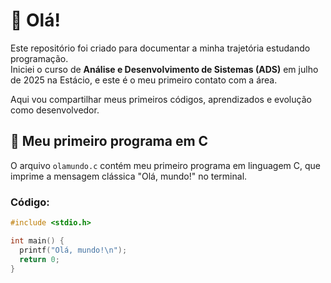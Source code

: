 # 👋 Olá!

Este repositório foi criado para documentar a minha trajetória estudando programação.  
Iniciei o curso de **Análise e Desenvolvimento de Sistemas (ADS)** em julho de 2025 na Estácio, e este é o meu primeiro contato com a área.

Aqui vou compartilhar meus primeiros códigos, aprendizados e evolução como desenvolvedor.

## 📄 Meu primeiro programa em C

O arquivo `olamundo.c` contém meu primeiro programa em linguagem C, que imprime a mensagem clássica "Olá, mundo!" no terminal.

### Código:

```c
#include <stdio.h>

int main() {
  printf("Olá, mundo!\n");
  return 0;
}
```
